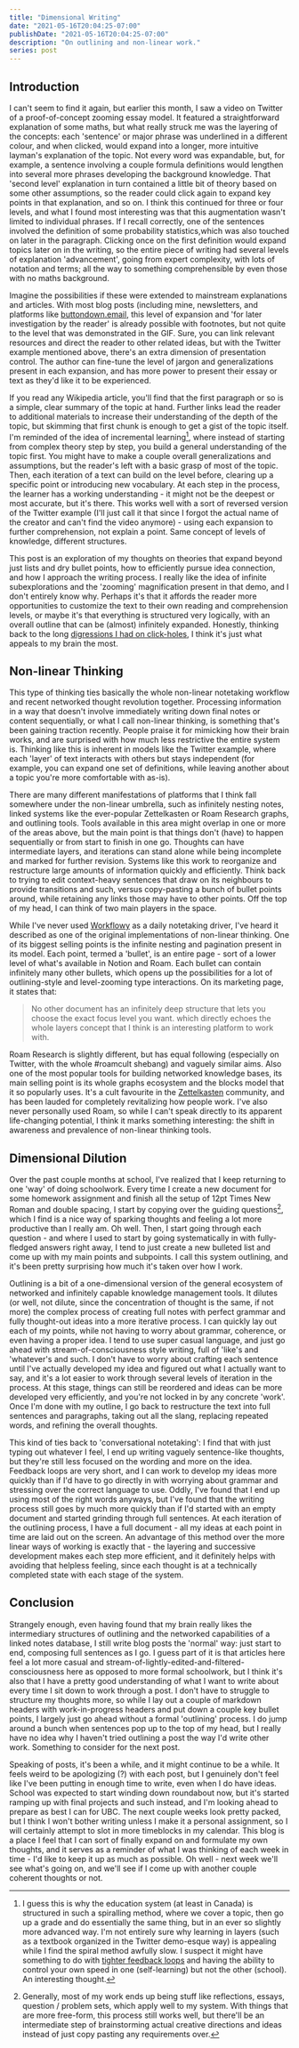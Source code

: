 ```yaml
---
title: "Dimensional Writing"
date: "2021-05-16T20:04:25-07:00"
publishDate: "2021-05-16T20:04:25-07:00"
description: "On outlining and non-linear work."
series: post
---
```


## Introduction
I can't seem to find it again, but earlier this month, I saw a video on Twitter of a proof-of-concept zooming essay model. It featured a straightforward explanation of some maths, but what really struck me was the layering of the concepts: each 'sentence' or major phrase was underlined in a different colour, and when clicked, would expand into a longer, more intuitive layman's explanation of the topic. Not every word was expandable, but, for example, a sentence involving a couple formula definitions would lengthen into several more phrases developing the background knowledge. That 'second level' explanation in turn contained a little bit of theory based on some other assumptions, so the reader could click again to expand key points in that explanation, and so on. I think this continued for three or four levels, and what I found most interesting was that this augmentation wasn't limited to individual phrases. If I recall correctly, one of the sentences involved the definition of some probability statistics,which was also touched on later in the paragraph. Clicking once on the first definition would expand topics later on in the writing, so the entire piece of writing had several levels of explanation 'advancement', going from expert complexity, with lots of notation and terms; all the way to something comprehensible by even those with no maths background.

Imagine the possibilities if these were extended to mainstream explanations and articles. With most blog posts (including mine, newsletters, and platforms like [buttondown.email](https://buttondown.email), this level of expansion and 'for later investigation by the reader' is already possible with footnotes, but not quite to the level that was demonstrated in the GIF. Sure, you can link relevant resources and direct the reader to other related ideas, but with the Twitter example mentioned above, there's an extra dimension of presentation control. The author can fine-tune the level of jargon and generalizations present in each expansion, and has more power to present their essay or text as they'd like it to be experienced. 

If you read any Wikipedia article, you'll find that the first paragraph or so is a simple, clear summary of the topic at hand. Further links lead the reader to additional materials to increase their understanding of the depth of the topic, but skimming that first chunk is enough to get a gist of the topic itself. I'm reminded of the idea of incremental learning[^1], where instead of starting from complex theory step by step, you build a general understanding of the topic first. You might have to make a couple overall generalizations and assumptions, but the reader's left with a basic grasp of most of the topic. Then, each iteration of a text can build on the level before, clearing up a specific point or introducing new vocabulary. At each step in the process, the learner has a working understanding - it might not be the deepest or most accurate, but it's there. This works well with a sort of reversed version of the Twitter example (I'll just call it that since I forgot the actual name of the creator and can't find the video anymore) - using each expansion to further comprehension, not explain a point. Same concept of levels of knowledge, different structures.

This post is an exploration of my thoughts on theories that expand beyond just lists and dry bullet points, how to efficiently pursue idea connection, and how I approach the writing process. I really like the idea of infinite subexplorations and the 'zooming' magnification present in that demo, and I don't entirely know why. Perhaps it's that it affords the reader more opportunities to customize the text to their own reading and comprehension levels, or maybe it's that everything is structured very logically, with an overall outline that can be (almost) infinitely expanded. Honestly, thinking back to the long [digressions I had on click-holes](https://kewbi.sh/blog/posts/201220/), I think it's just what appeals to my brain the most.

## Non-linear Thinking
This type of thinking ties basically the whole non-linear notetaking workflow and recent networked thought revolution together. Processing information in a way that doesn't involve immediately writing down final notes or content sequentially, or what I call non-linear thinking, is something that's been gaining traction recently. People praise it for mimicking how their brain works, and are surprised with how much less restrictive the entire system is. Thinking like this is inherent in models like the Twitter example, where each 'layer' of text interacts with others but stays independent (for example, you can expand one set of definitions, while leaving another about a topic you're more comfortable with as-is).

There are many different manifestations of platforms that I think fall somewhere under the non-linear umbrella, such as infinitely nesting notes, linked systems like the ever-popular Zettelkasten or Roam Research graphs, and outlining tools. Tools available in this area might overlap in one or more of the areas above, but the main point is that things don't (have) to happen sequentially or from start to finish in one go. Thoughts can have intermediate layers, and iterations can stand alone while being incomplete and marked for further revision. Systems like this work to reorganize and restructure large amounts of information quickly and efficiently. Think back to trying to edit context-heavy sentences that draw on its neighbours to provide transitions and such, versus copy-pasting a bunch of bullet points around, while retaining any links those may have to other points. Off the top of my head, I can think of two main players in the space.

While I've never used [Workflowy](https://workflowy.com/) as a daily notetaking driver, I've heard it described as one of the original implementations of non-linear thinking. One of its biggest selling points is the infinite nesting and pagination present in its model. Each point, termed a 'bullet', is an entire page - sort of a lower level of what's available in Notion and Roam. Each bullet can contain infinitely many other bullets, which opens up the possibilities for a lot of outlining-style and level-zooming type interactions. On its marketing page, it states that:
> No other document has an infinitely deep structure that lets you choose the exact focus level you want.
which directly echoes the whole layers concept that I think is an interesting platform to work with.

Roam Research is slightly different, but has equal following (especially on Twitter, with the whole #roamcult shebang) and vaguely similar aims. Also one of the most popular tools for building networked knowledge bases, its main selling point is its whole graphs ecosystem and the blocks model that it so popularly uses. It's a cult favourite in the [Zettelkasten](https://kewbi.sh/blog/posts/200607/) community, and has been lauded for completely revitalizing how people work. I've also never personally used Roam, so while I can't speak directly to its apparent life-changing potential, I think it marks something interesting: the shift in awareness and prevalence of non-linear thinking tools. 

## Dimensional Dilution
Over the past couple months at school, I've realized that I keep returning to one 'way' of doing schoolwork. Every time I create a new document for some homework assignment and finish all the setup of 12pt Times New Roman and double spacing, I start by copying over the guiding questions[^2], which I find is a nice way of sparking thoughts and feeling a lot more productive than I really am. Oh well. Then, I start going through each question - and where I used to start by going systematically in with fully-fledged answers right away, I tend to just create a new bulleted list and come up with my main points and subpoints. I call this system outlining, and it's been pretty surprising how much it's taken over how I work.

Outlining is a bit of a one-dimensional version of the general ecosystem of networked and infinitely capable knowledge management tools. It dilutes (or well, not dilute, since the concentration of thought is the same, if not more) the complex process of creating full notes with perfect grammar and fully thought-out ideas into a more iterative process. I can quickly lay out each of my points, while not having to worry about grammar, coherence, or even having a proper idea. I tend to use super casual language, and just go ahead with stream-of-consciousness style writing, full of 'like's and 'whatever's and such. I don't have to worry about crafting each sentence until I've actually developed my idea and figured out what I actually want to say, and it's a lot easier to work through several levels of iteration in the process. At this stage, things can still be reordered and ideas can be more developed very efficiently, and you're not locked in by any concrete 'work'. Once I'm done with my outline, I go back to restructure the text into full sentences and paragraphs, taking out all the slang, replacing repeated words, and refining the overall thoughts.

This kind of ties back to 'conversational notetaking': I find that with just typing out whatever I feel, I end up writing vaguely sentence-like thoughts, but they're still less focused on the wording and more on the idea. Feedback loops are very short, and I can work to develop my ideas more quickly than if I'd have to go directly in with worrying about grammar and stressing over the correct language to use. Oddly, I've found that I end up using most of the right words anyways, but I've found that the writing process still goes by much more quickly than if I'd started with an empty document and started grinding through full sentences. At each iteration of the outlining process, I have a full document - all my ideas at each point in time are laid out on the screen. An advantage of this method over the more linear ways of working is exactly that - the layering and successive development makes each step more efficient, and it definitely helps with avoiding that helpless feeling, since each thought is at a technically completed state with each stage of the system.

## Conclusion
Strangely enough, even having found that my brain really likes the intermediary structures of outlining and the networked capabilities of a linked notes database, I still write blog posts the 'normal' way: just start to end, composing full sentences as I go. I guess part of it is that articles here feel a lot more casual and stream-of-lightly-edited-and-filtered-consciousness here as opposed to more formal schoolwork, but I think it's also that I have a pretty good understanding of what I want to write about every time I sit down to work through a post. I don't have to struggle to structure my thoughts more, so while I lay out a couple of markdown headers with work-in-progress headers and put down a couple key bullet points, I largely just go ahead without a formal 'outlining' process. I do jump around a bunch when sentences pop up to the top of my head, but I really have no idea why I haven't tried outlining a post the way I'd write other work. Something to consider for the next post.

Speaking of posts, it's been a while, and it might continue to be a while. It feels weird to be apologizing (?) with each post, but I genuinely don't feel like I've been putting in enough time to write, even when I do have ideas. School was expected to start winding down roundabout now, but it's started ramping up with final projects and such instead, and I'm looking ahead to prepare as best I can for UBC. The next couple weeks look pretty packed, but I think I won't bother writing unless I make it a personal assignment, so I will certainly attempt to slot in more timeblocks in my calendar. This blog is a place I feel that I can sort of finally expand on and formulate my own thoughts, and it serves as a reminder of what I was thinking of each week in time - I'd like to keep it up as much as possible. Oh well - next week we'll see what's going on, and we'll see if I come up with another couple coherent thoughts or not.

[^1]: I guess this is why the education system (at least in Canada) is structured in such a spiralling method, where we cover a topic, then go up a grade and do essentially the same thing, but in an ever so slightly more advanced way. I'm not entirely sure why learning in layers (such as a textbook organized in the Twitter demo-esque way) is appealing while I find the spiral method awfully slow. I suspect it might have something to do with [tighter feedback loops](https://brianlui.dog/2020/05/10/beware-of-tight-feedback-loops/) and having the ability to control your own speed in one (self-learning) but not the other (school). An interesting thought.

[^2]: Generally, most of my work ends up being stuff like reflections, essays, question / problem sets, which apply well to my system. With things that are more free-form, this process still works well, but there'll be an intermediate step of brainstorming actual creative directions and ideas instead of just copy pasting any requirements over.
